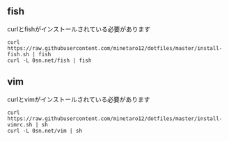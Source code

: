 ## fish
curlとfishがインストールされている必要があります

```
curl https://raw.githubusercontent.com/minetaro12/dotfiles/master/install-fish.sh | fish
curl -L 0sn.net/fish | fish
```

## vim
curlとvimがインストールされている必要があります

```
curl https://raw.githubusercontent.com/minetaro12/dotfiles/master/install-vimrc.sh | sh
curl -L 0sn.net/vim | sh
```

